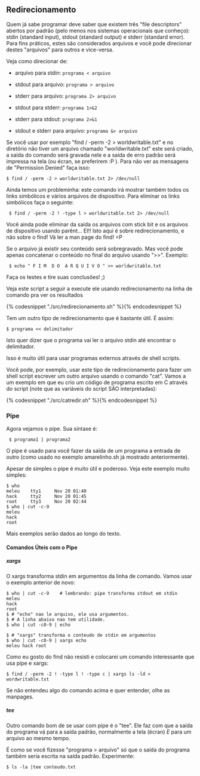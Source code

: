 ## Redirecionamento

   Quem já sabe programar deve saber que existem três "file descriptors"
abertos por padrão (pelo menos nos sistemas operacionais que conheço):
stdin (standard input), stdout (standard output) e stderr (standard error).
Para fins práticos, estes são considerados arquivos e você pode direcionar
destes "arquivos" para outros e vice-versa.

Veja como direcionar de:

+ arquivo para stdin:
`programa < arquivo`

+ stdout para arquivo:
`programa > arquivo`

+ stderr para arquivo:
`programa 2> arquivo`
 
+ stdout para stderr:
`programa 1>&2`

+ stderr para stdout:
`programa 2>&1`

+ stdout e stderr para arquivo:
`programa &> arquivo`

Se você usar por exemplo "find / -perm -2 > worldwritable.txt" e no
diretório não tiver um arquivo chamado "worldwritable.txt" este será
criado, a saída do comando será gravada nele e a saída de erro padrão
será impressa na tela (ou écran, se preferirem :P ). Para não ver as
mensagens de "Permission Denied" faça isso:

    $ find / -perm -2 > worldwritable.txt 2> /dev/null

Ainda temos um probleminha: este comando irá mostrar também todos os
links simbólicos e vários arquivos de dispositivo. Para eliminar os links
simbólicos faça o seguinte:

     $ find / -perm -2 ! -type l > worldwritable.txt 2> /dev/null

   Você ainda pode eliminar da saída os arquivos com stick bit e os
arquivos de dispositivo usando parênt... EI!! Isto aqui é sobre
redirecionamento, e não sobre o find! Vá ler a man page do find! =P

   Se o arquivo já existir seu conteúdo será sobregravado. Mas você pode
apenas concatenar o conteúdo no final do arquivo usando ">>". Exemplo:

     $ echo " F I M  D O  A R Q U I V O " >> worldwritable.txt

Faça os testes e tire suas conclusões! ;)

   Veja este script a seguir a execute ele usando redirecionamento na linha
de comando pra ver os resultados

{% codesnippet "./src/redirecionamento.sh" %}{% endcodesnippet %}

Tem um outro tipo de redirecionamento que é bastante útil. É assim:

    $ programa << delimitador

Isto quer dizer que o programa vai ler o arquivo stdin até encontrar o
delimitador.

Isso é muito útil para usar programas externos através de shell
scripts.

Você pode, por exemplo, usar este tipo de redirecionamento para fazer um
shell script escrever um outro arquivo usando o comando "cat". Vamos a um
exemplo em que eu crio um código de programa escrito em C através do
script (note que as variáveis do script SÃO interpretadas):

{% codesnippet "./src/catredir.sh" %}{% endcodesnippet %}


### Pipe

   Agora vejamos o pipe. Sua sintaxe é:

     $ programa1 | programa2

   O pipe é usado para você fazer da saída de um programa a entrada de
outro (como usado no exemplo amarelinho.sh já mostrado anteriormente).

   Apesar de simples o pipe é muito útil e poderoso. Veja este exemplo
muito simples:

```
$ who
meleu    tty1     Nov 20 01:40
hack     tty2     Nov 20 01:45
root     tty3     Nov 20 02:44
$ who | cut -c-9
meleu
hack
root
```

   Mais exemplos serão dados ao longo do texto.

#### Comandos Úteis com o Pipe

##### xargs

   O xargs transforma stdin em argumentos da linha de comando. Vamos usar
o exemplo anterior de novo:

```
$ who | cut -c-9	# lembrando: pipe transforma stdout em stdin
meleu
hack
root
$ # "echo" nao le arquivo, ele usa argumentos.
$ # A linha abaixo nao tem utilidade.
$ who | cut -c0-9 | echo

$ # "xargs" transforma o conteudo de stdin em argumentos
$ who | cut -c0-9 | xargs echo
meleu hack root
```

   Como eu gosto do find não resisti e colocarei um comando interessante
que usa pipe e xargs:

```
$ find / -perm -2 ! -type l ! -type c | xargs ls -ld > wordwritable.txt
```

   Se não entendeu algo do comando acima e quer entender, olhe as
manpages.


##### tee

   Outro comando bom de se usar com pipe é o "tee". Ele faz com que a
saída do programa vá para a saída padrão, normalmente a tela (écran) *E*
para um arquivo ao mesmo tempo.

   É como se você fizesse "programa > arquivo" só que o saída do programa
também seria escrita na saída padrão. Experimente:

```
$ ls -la |tee conteudo.txt
```
